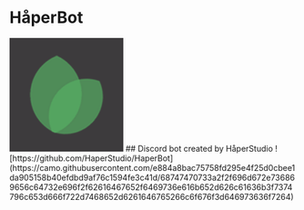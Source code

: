 # HåperBot
<img src="https://github.com/HaperStudio/.github/blob/main/profile/img/haperstudiominava.png" alt="Bot logotype" width="200"/>
## Discord bot created by HåperStudio
![https://github.com/HaperStudio/HaperBot](https://camo.githubusercontent.com/e884a8bac75758fd295e4f25d0cbee1da905158b40efdbd9af76c1594fe3c41d/68747470733a2f2f696d672e736869656c64732e696f2f62616467652f6469736e616b652d626c61636b3f7374796c653d666f722d7468652d6261646765266c6f676f3d646973636f7264)
